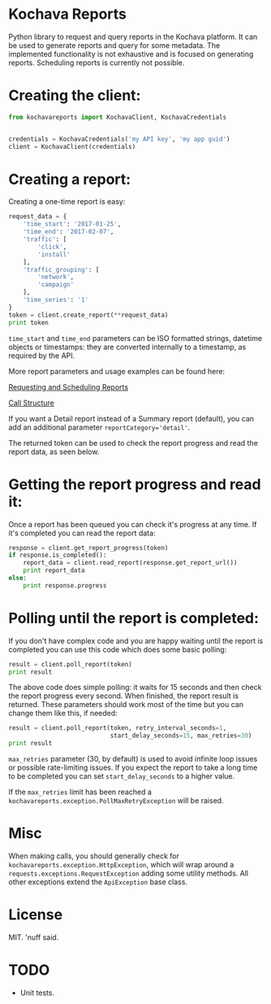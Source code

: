 # Kochava Reports
Python library to request and query reports in the Kochava platform. It can be used to generate reports and query for some metadata. The implemented functionality is not exhaustive and is focused on generating reports. Scheduling reports is currently not possible.

# Creating the client:

```python
from kochavareports import KochavaClient, KochavaCredentials


credentials = KochavaCredentials('my API key', 'my app guid')
client = KochavaClient(credentials)
```

# Creating a report:

Creating a one-time report is easy:

```python
request_data = {
	'time_start': '2017-01-25',
	'time_end': '2017-02-07',
	'traffic': [
		'click',
		'install'
	],
	'traffic_grouping': [
		'network',
		'campaign'
	],
	'time_series': '1'
}
token = client.create_report(**request_data)
print token
```

```time_start``` and ```time_end``` parameters can be ISO formatted strings, datetime objects or timestamps: they are converted internally to a timestamp, as required by the API.

More report parameters and usage examples can be found here:

[Requesting and Scheduling Reports](https://support.kochava.com/analytics-reports-api/api-v1-2-requesting-and-scheduling-reports)

[Call Structure](https://support.kochava.com/analytics-reports-api/api-v1-2-call-structure)

If you want a Detail report instead of a Summary report (default), you can add an additional parameter ```reportCategory='detail'```.

The returned token can be used to check the report progress and read the report data, as seen below.

# Getting the report progress and read it:

Once a report has been queued you can check it's progress at any time. If it's completed you can read the report data:

```python
response = client.get_report_progress(token)
if response.is_completed():
    report_data = client.read_report(response.get_report_url())
    print report_data
else:
    print response.progress
```

# Polling until the report is completed:

If you don't have complex code and you are happy waiting until the report is completed you can use this code which does some basic polling:

```python
result = client.poll_report(token)
print result
```

The above code does simple polling: it waits for 15 seconds and then check the report progress every second. When finished, the report result is returned. These parameters should work most of the time but you can change them like this, if needed:

```python
result = client.poll_report(token, retry_interval_seconds=1,
                            start_delay_seconds=15, max_retries=30)
print result
```

```max_retries``` parameter (30, by default) is used to avoid infinite loop issues or possible rate-limiting issues. If you expect the report to take a long time to be completed you can set ```start_delay_seconds``` to a higher value.

If the ```max_retries``` limit has been reached a ```kochavareports.exception.PollMaxRetryException``` will be raised.

# Misc

When making calls, you should generally check for ```kochavareports.exception.HttpException```, which will wrap around a ```requests.exceptions.RequestException``` adding some utility methods. All other exceptions extend the ```ApiException``` base class.

# License

MIT. 'nuff said.

# TODO

 - Unit tests.

